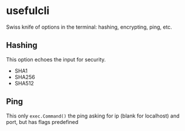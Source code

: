 # usefulcli
Swiss knife of options in the terminal: hashing, encrypting, ping, etc.

## Hashing

This option echoes the input for security.

- SHA1
- SHA256
- SHA512

## Ping

This only ```exec.Command()``` the ping asking for ip (blank for localhost) and port, but has flags predefined
